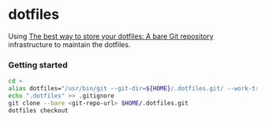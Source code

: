 # dotfiles

Using [The best way to store your dotfiles: A bare Git repository](https://www.atlassian.com/git/tutorials/dotfiles) infrastructure to maintain the dotfiles.

### Getting started

```bash
cd ~
alias dotfiles="/usr/bin/git --git-dir=${HOME}/.dotfiles.git/ --work-tree=${HOME}"
echo ".dotfiles" >> .gitignore
git clone --bare <git-repo-url> $HOME/.dotfiles.git
dotfiles checkout
```
